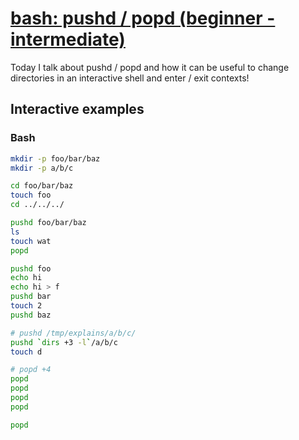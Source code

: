 # [bash: pushd / popd (beginner - intermediate)](https://youtu.be/_cYaToOFml8)

Today I talk about pushd / popd and how it can be useful to change directories in an interactive shell and enter / exit contexts!

## Interactive examples

### Bash

```bash
mkdir -p foo/bar/baz
mkdir -p a/b/c

cd foo/bar/baz
touch foo
cd ../../../

pushd foo/bar/baz
ls
touch wat
popd

pushd foo
echo hi
echo hi > f
pushd bar
touch 2
pushd baz

# pushd /tmp/explains/a/b/c/
pushd `dirs +3 -l`/a/b/c
touch d

# popd +4
popd
popd
popd
popd

popd
```
